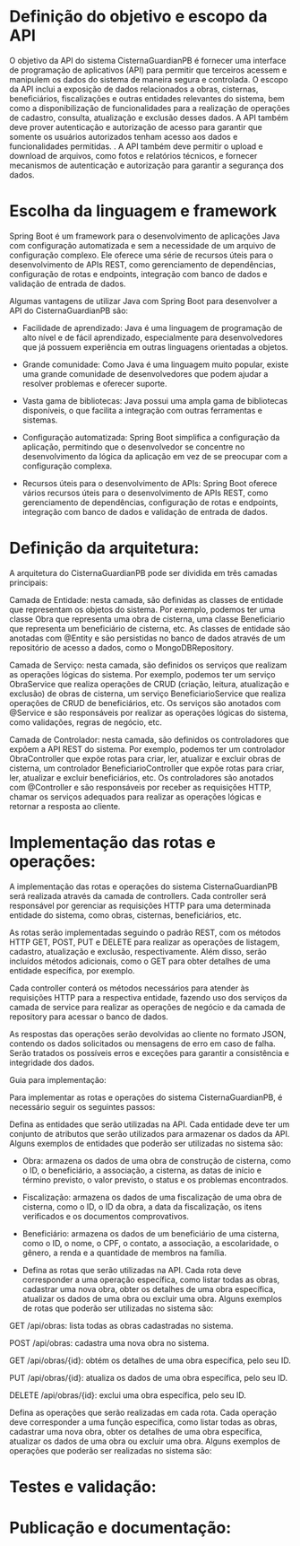 # Definição do objetivo e escopo da API

O objetivo da API do sistema CisternaGuardianPB é fornecer uma interface de programação de aplicativos (API) para 
permitir que terceiros acessem e manipulem os dados do sistema de maneira segura e controlada.
O escopo da API inclui a exposição de dados relacionados a obras, cisternas, beneficiários, fiscalizações e outras entidades relevantes do sistema, bem como a disponibilização de funcionalidades para a realização de operações de cadastro, consulta, 
atualização e exclusão desses dados. A API também deve prover autenticação e autorização de acesso para garantir que somente os usuários autorizados 
tenham acesso aos dados e funcionalidades permitidas. . A API também deve permitir o upload e download de arquivos, como fotos e relatórios técnicos, e fornecer mecanismos de autenticação e autorização para garantir a segurança dos dados.


# Escolha da linguagem e framework

Spring Boot é um framework para o desenvolvimento de aplicações Java com configuração automatizada e sem a necessidade de um arquivo de configuração complexo. Ele oferece uma série de recursos úteis para o desenvolvimento de APIs REST, como gerenciamento de dependências, configuração de rotas e endpoints, integração com banco de dados e validação de entrada de dados.

Algumas vantagens de utilizar Java com Spring Boot para desenvolver a API do CisternaGuardianPB são:

- Facilidade de aprendizado: Java é uma linguagem de programação de alto nível e de fácil aprendizado, especialmente para desenvolvedores que já possuem experiência em outras linguagens orientadas a objetos.

- Grande comunidade: Como Java é uma linguagem muito popular, existe uma grande comunidade de desenvolvedores que podem ajudar a resolver problemas e oferecer suporte.

- Vasta gama de bibliotecas: Java possui uma ampla gama de bibliotecas disponíveis, o que facilita a integração com outras ferramentas e sistemas.

- Configuração automatizada: Spring Boot simplifica a configuração da aplicação, permitindo que o desenvolvedor se concentre no desenvolvimento da lógica da aplicação em vez de se preocupar com a configuração complexa.

- Recursos úteis para o desenvolvimento de APIs: Spring Boot oferece vários recursos úteis para o desenvolvimento de APIs REST, como gerenciamento de dependências, configuração de rotas e endpoints, integração com banco de dados e validação de entrada de dados.


# Definição da arquitetura:

A arquitetura do CisternaGuardianPB pode ser dividida em três camadas principais:

Camada de Entidade: nesta camada, são definidas as classes de entidade que representam os objetos do sistema. Por exemplo, podemos ter uma classe Obra que representa uma obra de cisterna, uma classe Beneficiario que representa um beneficiário de cisterna, etc. As classes de entidade são anotadas com @Entity e são persistidas no banco de dados através de um repositório de acesso a dados, como o MongoDBRepository.

Camada de Serviço: nesta camada, são definidos os serviços que realizam as operações lógicas do sistema. Por exemplo, podemos ter um serviço ObraService que realiza operações de CRUD (criação, leitura, atualização e exclusão) de obras de cisterna, um serviço BeneficiarioService que realiza operações de CRUD de beneficiários, etc. Os serviços são anotados com @Service e são responsáveis por realizar as operações lógicas do sistema, como validações, regras de negócio, etc.

Camada de Controlador: nesta camada, são definidos os controladores que expõem a API REST do sistema. Por exemplo, podemos ter um controlador ObraController que expõe rotas para criar, ler, atualizar e excluir obras de cisterna, um controlador BeneficiarioController que expõe rotas para criar, ler, atualizar e excluir beneficiários, etc. Os controladores são anotados com @Controller e são responsáveis por receber as requisições HTTP, chamar os serviços adequados para realizar as operações lógicas e retornar a resposta ao cliente.


# Implementação das rotas e operações:

A implementação das rotas e operações do sistema CisternaGuardianPB será realizada através da camada de controllers. Cada controller será responsável por gerenciar as requisições HTTP para uma determinada entidade do sistema, como obras, cisternas, beneficiários, etc.

As rotas serão implementadas seguindo o padrão REST, com os métodos HTTP GET, POST, PUT e DELETE para realizar as operações de listagem, cadastro, atualização e exclusão, respectivamente. Além disso, serão incluídos métodos adicionais, como o GET para obter detalhes de uma entidade específica, por exemplo.

Cada controller conterá os métodos necessários para atender às requisições HTTP para a respectiva entidade, fazendo uso dos serviços da camada de service para realizar as operações de negócio e da camada de repository para acessar o banco de dados.

As respostas das operações serão devolvidas ao cliente no formato JSON, contendo os dados solicitados ou mensagens de erro em caso de falha. Serão tratados os possíveis erros e exceções para garantir a consistência e integridade dos dados.

Guia para implementação: 

Para implementar as rotas e operações do sistema CisternaGuardianPB, é necessário seguir os seguintes passos:

Defina as entidades que serão utilizadas na API. Cada entidade deve ter um conjunto de atributos que serão utilizados para armazenar os dados da API. Alguns exemplos de entidades que poderão ser utilizadas no sistema são:

- Obra: armazena os dados de uma obra de construção de cisterna, como o ID, o beneficiário, a associação, a cisterna, as datas de início e término previsto, o valor previsto, o status e os problemas encontrados.

- Fiscalização: armazena os dados de uma fiscalização de uma obra de cisterna, como o ID, o ID da obra, a data da fiscalização, os itens verificados e os documentos comprovativos.

- Beneficiário: armazena os dados de um beneficiário de uma cisterna, como o ID, o nome, o CPF, o contato, a associação, a escolaridade, o gênero, a renda e a quantidade de membros na família.

- Defina as rotas que serão utilizadas na API. Cada rota deve corresponder a uma operação específica, como listar todas as obras, cadastrar uma nova obra, obter os detalhes de uma obra específica, atualizar os dados de uma obra ou excluir uma obra. Alguns exemplos de rotas que poderão ser utilizadas no sistema são:

GET /api/obras: lista todas as obras cadastradas no sistema.

POST /api/obras: cadastra uma nova obra no sistema.

GET /api/obras/{id}: obtém os detalhes de uma obra específica, pelo seu ID.

PUT /api/obras/{id}: atualiza os dados de uma obra específica, pelo seu ID.

DELETE /api/obras/{id}: exclui uma obra específica, pelo seu ID.

Defina as operações que serão realizadas em cada rota. Cada operação deve corresponder a uma função específica, como listar todas as obras, cadastrar uma nova obra, obter os detalhes de uma obra específica, atualizar os dados de uma obra ou excluir uma obra. Alguns exemplos de operações que poderão ser realizadas no sistema são:



# Testes e validação: 

# Publicação e documentação:
